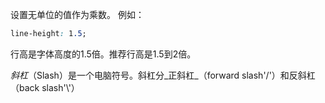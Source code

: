 设置无单位的值作为乘数。
例如：
```css
line-height: 1.5;
```
行高是字体高度的1.5倍。推荐行高是1.5到2倍。

_斜杠_（Slash）是一个电脑符号。斜杠分_正斜杠_（forward slash'/'）和反斜杠（back slash'\\'）

